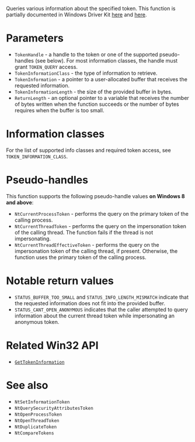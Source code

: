 Queries various information about the specified token. This function is partially documented in Windows Driver Kit [here](https://learn.microsoft.com/en-us/windows-hardware/drivers/ddi/ntifs/nf-ntifs-ntqueryinformationtoken) and [here](https://learn.microsoft.com/en-us/windows-hardware/drivers/ddi/ntifs/nf-ntifs-zwqueryinformationtoken).

# Parameters
 - `TokenHandle` - a handle to the token or one of the supported pseudo-handles (see below). For most information classes, the handle must grant `TOKEN_QUERY` access.
 - `TokenInformationClass` - the type of information to retrieve.
 - `TokenInformation` - a pointer to a user-allocated buffer that receives the requested information.
 - `TokenInformationLength` - the size of the provided buffer in bytes.
 - `ReturnLength` - an optional pointer to a variable that receives the number of bytes written when the function succeeds or the number of bytes requires when the buffer is too small.

# Information classes
For the list of supported info classes and required token access, see `TOKEN_INFORMATION_CLASS`.

# Pseudo-handles
This function supports the following pseudo-handle values **on Windows 8 and above**:
 - `NtCurrentProcessToken` - performs the query on the primary token of the calling process.
 - `NtCurrentThreadToken` - performs the query on the impersonation token of the calling thread. The function fails if the thread is not impersonating.
 - `NtCurrentThreadEffectiveToken` - performs the query on the impersonation token of the calling thread, if present. Otherwise, the function uses the primary token of the calling process.

# Notable return values
 - `STATUS_BUFFER_TOO_SMALL` and `STATUS_INFO_LENGTH_MISMATCH` indicate that the requested information does not fit into the provided buffer.
 - `STATUS_CANT_OPEN_ANONYMOUS` indicates that the caller attempted to query information about the current thread token while impersonating an anonymous token.

# Related Win32 API
 - [`GetTokenInformation`](https://learn.microsoft.com/en-us/windows/win32/api/securitybaseapi/nf-securitybaseapi-gettokeninformation)

# See also
 - `NtSetInformationToken`
 - `NtQuerySecurityAttributesToken`
 - `NtOpenProcessToken`
 - `NtOpenThreadToken`
 - `NtDuplicateToken`
 - `NtCompareTokens`
